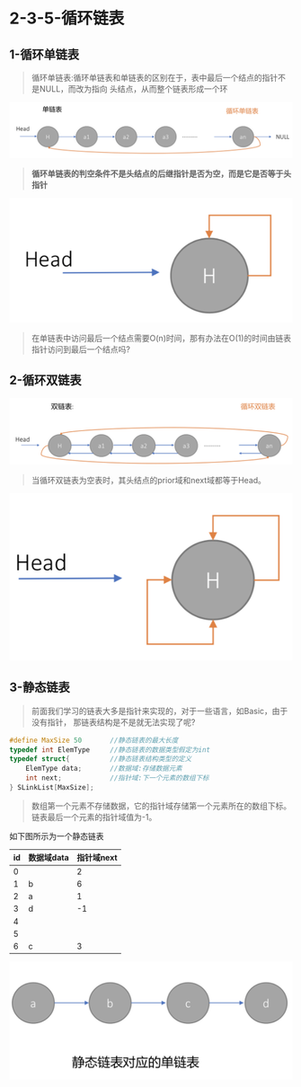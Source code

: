 # 2-3-5-循环链表

## 1-循环单链表

> 循环单链表:循环单链表和单链表的区别在于，表中最后一个结点的指针不是NULL，而改为指向 头结点，从而整个链表形成一个环

![](../../.gitbook/assets/image%20%2864%29.png)

> **循环单链表的判空条件不是头结点的后继指针是否为空，而是它是否等于头指针**

![](../../.gitbook/assets/image%20%2858%29.png)

> 在单链表中访问最后一个结点需要O\(n\)时间，那有办法在O\(1\)的时间由链表指针访问到最后一个结点吗?

## 2-循环双链表



![](../../.gitbook/assets/image%20%2826%29.png)

> 当循环双链表为空表时，其头结点的prior域和next域都等于Head。

![](../../.gitbook/assets/image%20%2845%29.png)

## 3-静态链表

> 前面我们学习的链表大多是指针来实现的，对于一些语言，如Basic，由于没有指针， 那链表结构是不是就无法实现了呢?



```c
#define MaxSize 50       //静态链表的最大长度
typedef int ElemType     //静态链表的数据类型假定为int 
typedef struct{          //静态链表结构类型的定义
    ElemType data;       //数据域:存储数据元素
    int next;            //指针域:下一个元素的数组下标
} SLinkList[MaxSize];
```



> 数组第一个元素不存储数据，它的指针域存储第一个元素所在的数组下标。 链表最后一个元素的指针域值为-1。

如下图所示为一个静态链表

| id | 数据域data  | 指针域next |
| :--- | :--- | :--- |
| 0 |  | 2 |
| 1 | b | 6 |
| 2 | a | 1 |
| 3 | d | -1 |
| 4 |  |  |
| 5 |  |  |
| 6 | c | 3 |

![](../../.gitbook/assets/image%20%2880%29.png)

